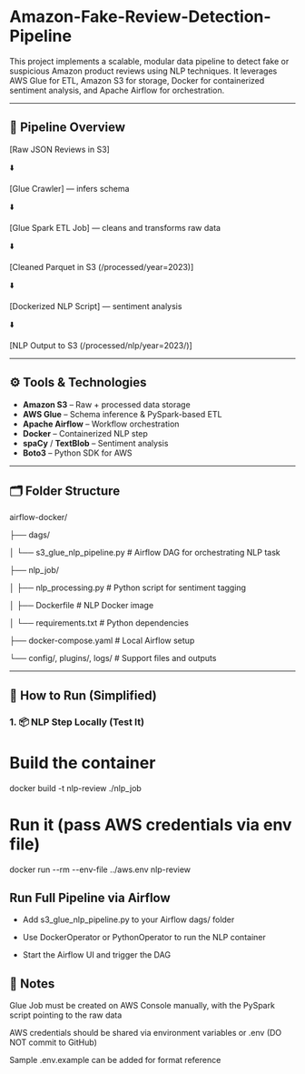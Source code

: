 # Amazon-Fake-Review-Detection-Pipeline
This project implements a scalable, modular data pipeline to detect fake or suspicious Amazon product reviews using NLP techniques. It leverages AWS Glue for ETL, Amazon S3 for storage, Docker for containerized sentiment analysis, and Apache Airflow for orchestration.

---

## 🚀 Pipeline Overview
[Raw JSON Reviews in S3]


⬇️


[Glue Crawler] — infers schema


⬇️


[Glue Spark ETL Job] — cleans and transforms raw data


⬇️


[Cleaned Parquet in S3 (/processed/year=2023)]


⬇️


[Dockerized NLP Script] — sentiment analysis


⬇️


[NLP Output to S3 (/processed/nlp/year=2023/)]

---

## ⚙️ Tools & Technologies

- **Amazon S3** – Raw + processed data storage
- **AWS Glue** – Schema inference & PySpark-based ETL
- **Apache Airflow** – Workflow orchestration
- **Docker** – Containerized NLP step
- **spaCy** / **TextBlob** – Sentiment analysis
- **Boto3** – Python SDK for AWS

---

## 🗂️ Folder Structure

airflow-docker/

├── dags/

│ └── s3_glue_nlp_pipeline.py # Airflow DAG for orchestrating NLP task

├── nlp_job/

│ ├── nlp_processing.py # Python script for sentiment tagging

│ ├── Dockerfile # NLP Docker image

│ └── requirements.txt # Python dependencies

├── docker-compose.yaml # Local Airflow setup

└── config/, plugins/, logs/ # Support files and outputs

---

## 🧪 How to Run (Simplified)

### 1. 📦 NLP Step Locally (Test It)
# Build the container
docker build -t nlp-review ./nlp_job

# Run it (pass AWS credentials via env file)
docker run --rm --env-file ../aws.env nlp-review

## Run Full Pipeline via Airflow
* Add s3_glue_nlp_pipeline.py to your Airflow dags/ folder

* Use DockerOperator or PythonOperator to run the NLP container

* Start the Airflow UI and trigger the DAG

## 📌 Notes
Glue Job must be created on AWS Console manually, with the PySpark script pointing to the raw data

AWS credentials should be shared via environment variables or .env (DO NOT commit to GitHub)

Sample .env.example can be added for format reference



